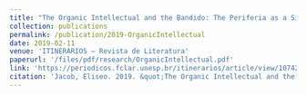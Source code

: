 ```yaml
---
title: "The Organic Intellectual and the Bandido: The Periferia as a Site of Black Engagement in Ferréz's Manual Prático do Ódio"
collection: publications
permalink: /publication/2019-OrganicIntellectual
date: 2019-02-11
venue: 'ITINERÁRIOS – Revista de Literatura'
paperurl: '/files/pdf/research/OrganicIntellectual.pdf'
link: 'https://periodicos.fclar.unesp.br/itinerarios/article/view/10742'
citation: 'Jacob, Eliseo. 2019. &quot;The Organic Intellectual and the Bandido: The Periferia as a Site of Black Engagement in Ferréz's Manual Prático do Ódio.&quot; <i>ITINERÁRIOS – Revista de Literatura</i> 46: 139-148.'
---
```

